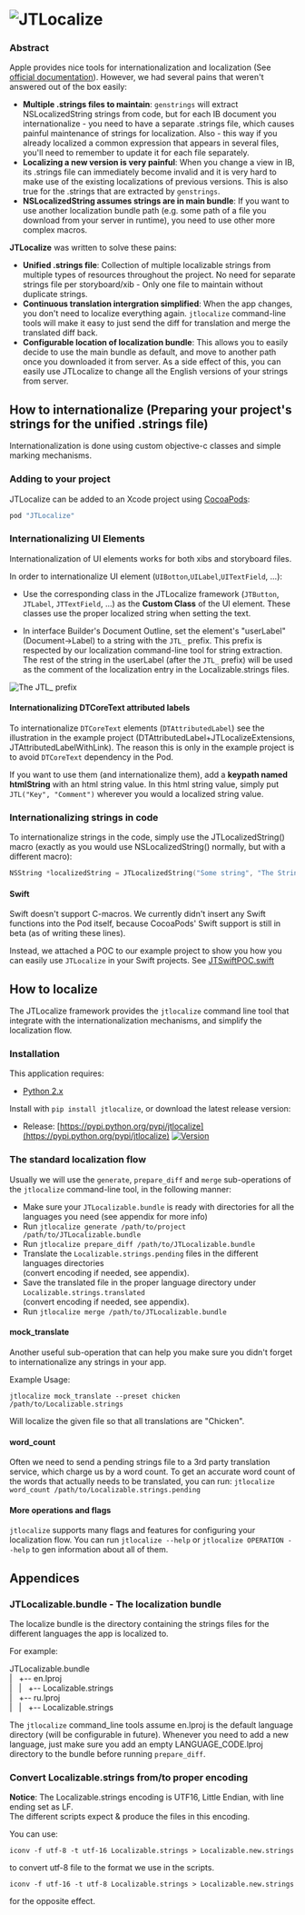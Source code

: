 ![JTLocalize](https://github.com/joytunes/JTLocalize/blob/master/logo.png)
==========

### Abstract

Apple provides nice tools for internationalization and localization (See [official documentation](https://developer.apple.com/internationalization/)).
However, we had several pains that weren't answered out of the box easily:
- **Multiple .strings files to maintain**: `genstrings` will extract NSLocalizedString strings from code, but for each IB document you internationalize - you need to have a separate .strings file, which causes painful maintenance of strings for localization. Also - this way if you already localized a common expression that appears in several files, you'll need to remember to update it for each file separately.
- **Localizing a new version is very painful**: When you change a view in IB, its .strings file can immediately become invalid and it is very hard to make use of the existing localizations of previous versions. This is also true for the .strings that are extracted by `genstrings`.
- **NSLocalizedString assumes strings are in main bundle**: If you want to use another localization bundle path (e.g. some path of a file you download from your server in runtime), you need to use other more complex macros.

**JTLocalize** was written to solve these pains:
- **Unified .strings file**: Collection of multiple localizable strings from multiple types of resources throughout the project. No need for separate strings file per storyboard/xib - Only one file to maintain without duplicate strings.
- **Continuous translation intergration simplified**: When the app changes, you don't need to localize everything again. `jtlocalize` command-line tools will make it easy to just send the diff for translation and merge the translated diff back.
- **Configurable location of localization bundle**: This allows you to easily decide to use the main bundle as default, and move to another path once you downloaded it from server. As a side effect of this, you can easily use JTLocalize to change all the English versions of your strings from server.


## How to internationalize (Preparing your project's strings for the unified .strings file)

Internationalization is done using custom objective-c classes and simple marking mechanisms.

### Adding to your project

JTLocalize can be added to an Xcode project using [CocoaPods](http://cocoapods.org):

```ruby
pod "JTLocalize"
```

### Internationalizing UI Elements

Internationalization of UI elements works for both xibs and storyboard files.

In order to internationalize UI element (`UIBotton`,`UILabel`,`UITextField`, ...):
- Use the corresponding class in the JTLocalize framework (`JTButton`, `JTLabel`, `JTTextField`, ...) as the <b>Custom Class</b> of the UI element.
These classes use the proper localized string when setting the text.

- In interface Builder's Document Outline, set the element's "userLabel" (Document->Label) to a string with the `JTL_` prefix.
This prefix is respected by our localization command-line tool for string extraction.
The rest of the string in the userLabel (after the `JTL_` prefix) will be used as the comment of the localization entry in the Localizable.strings files.

![The JTL_ prefix](https://github.com/joytunes/JTLocalize/blob/master/JTLocalize_storyboard.png)


#### Internationalizing DTCoreText attributed labels
To internationalize `DTCoreText` elements (`DTAttributedLabel`) see the illustration in the example project (DTAttributedLabel+JTLocalizeExtensions, JTAttributedLabelWithLink).
The reason this is only in the example project is to avoid `DTCoreText` dependency in the Pod.

If you want to use them (and internationalize them), add a **keypath named htmlString** with an html string value.
In this html string value, simply put `JTL("Key", "Comment")` wherever you would a localized string value.

### Internationalizing strings in code

To internationalize strings in the code, simply use the JTLocalizedString() macro (exactly as you would use NSLocalizedString() normally, but with a different macro):
```objective-c
NSString *localizedString = JTLocalizedString("Some string", "The Strings context for translation")
```

#### Swift

Swift doesn't support C-macros. We currently didn't insert any Swift functions into the Pod itself, because CocoaPods' Swift support is still in beta (as of writing these lines).

Instead, we attached a POC to our example project to show you how you can easily use `JTLocalize` in your Swift projects. 
See [JTSwiftPOC.swift](https://github.com/joytunes/JTLocalize/blob/master/example/JTLocalizeExample/JTSwiftPOC.swift)

## How to localize

The JTLocalize framework provides the `jtlocalize` command line tool that integrate with the internationalization mechanisms, and simplify the localization flow.

### Installation

This application requires:

* [Python 2.x](https://www.python.org/download/)

Install with `pip install jtlocalize`, or download the latest release version:

* Release: [https://pypi.python.org/pypi/jtlocalize](https://pypi.python.org/pypi/jtlocalize) [![Version](http://img.shields.io/pypi/v/jtlocalize.svg?style=flat)](https://pypi.python.org/pypi/jtlocalize)

### The standard localization flow

Usually we will use the `generate`, `prepare_diff` and `merge` sub-operations of the `jtlocalize` command-line tool, in the following manner:
- Make sure your `JTLocalizable.bundle` is ready with directories for all the languages you need 
(see appendix for more info)
- Run `jtlocalize generate /path/to/project /path/to/JTLocalizable.bundle`
- Run `jtlocalize prepare_diff /path/to/JTLocalizable.bundle`
- Translate the `Localizable.strings.pending` files in the different languages directories  
(convert encoding if needed, see appendix).
- Save the translated file in the proper language directory under `Localizable.strings.translated`  
(convert encoding if needed, see appendix).
- Run `jtlocalize merge /path/to/JTLocalizable.bundle`


#### mock_translate

Another useful sub-operation that can help you make sure you didn't forget to internationalize any strings in your app.

Example Usage:
```
jtlocalize mock_translate --preset chicken /path/to/Localizable.strings
```
Will localize the given file so that all translations are "Chicken".

#### word_count

Often we need to send a pending strings file to a 3rd party translation service, which charge us by a word count.
To get an accurate word count of the words that actually needs to be translated, you can run: 
`jtlocalize word_count /path/to/Localizable.strings.pending`

#### More operations and flags

`jtlocalize` supports many flags and features for configuring your localization flow.
You can run `jtlocalize --help` or `jtlocalize OPERATION --help` to gen information about all of them.


## Appendices

### JTLocalizable.bundle - The localization bundle

The localize bundle is the directory containing the strings files for the different languages the app is localized to.

For example:

JTLocalizable.bundle  
|&nbsp;&nbsp;&nbsp;+-- en.lproj  
|&nbsp;&nbsp;&nbsp;|&nbsp;&nbsp;&nbsp;+-- Localizable.strings  
|&nbsp;&nbsp;&nbsp;+-- ru.lproj  
|&nbsp;&nbsp;&nbsp;|&nbsp;&nbsp;&nbsp;+-- Localizable.strings  

The `jtlocalize` command_line tools assume en.lproj is the default language directory (will be configurable in future).
Whenever you need to add a new language, just make sure you add an empty LANGUAGE_CODE.lproj directory to the bundle before running `prepare_diff`.

### Convert Localizable.strings from/to proper encoding

**Notice**: The Localizable.strings encoding is UTF16, Little Endian, with line ending set as LF.  
The different scripts expect & produce the files in this encoding.  

You can use:
```
iconv -f utf-8 -t utf-16 Localizable.strings > Localizable.new.strings
```
to convert utf-8 file to the format we use in the scripts.

```
iconv -f utf-16 -t utf-8 Localizable.strings > Localizable.new.strings
```
for the opposite effect.
